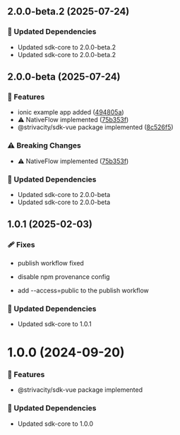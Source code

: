## 2.0.0-beta.2 (2025-07-24)

### 🧱 Updated Dependencies

- Updated sdk-core to 2.0.0-beta.2
- Updated sdk-core to 2.0.0-beta.2

## 2.0.0-beta (2025-07-24)

### 🚀 Features

- ionic example app added ([494805a](https://github.com/strivacity/sdk-js/commit/494805a))
- ⚠️  NativeFlow implemented ([75b353f](https://github.com/strivacity/sdk-js/commit/75b353f))
- @strivacity/sdk-vue package implemented ([8c526f5](https://github.com/strivacity/sdk-js/commit/8c526f5))

### ⚠️  Breaking Changes

- ⚠️  NativeFlow implemented ([75b353f](https://github.com/strivacity/sdk-js/commit/75b353f))

### 🧱 Updated Dependencies

- Updated sdk-core to 2.0.0-beta
- Updated sdk-core to 2.0.0-beta

## 1.0.1 (2025-02-03)


### 🩹 Fixes

- publish workflow fixed

- disable npm provenance config

- add --access=public to the publish workflow


### 🧱 Updated Dependencies

- Updated sdk-core to 1.0.1

# 1.0.0 (2024-09-20)


### 🚀 Features

- @strivacity/sdk-vue package implemented


### 🧱 Updated Dependencies

- Updated sdk-core to 1.0.0